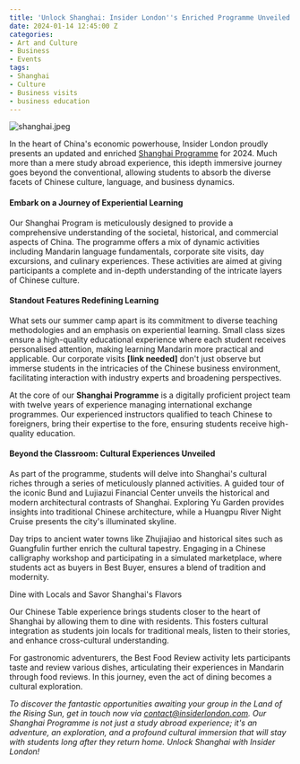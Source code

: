 ```yaml
---
title: 'Unlock Shanghai: Insider London''s Enriched Programme Unveiled'
date: 2024-01-14 12:45:00 Z
categories:
- Art and Culture
- Business
- Events
tags:
- Shanghai
- Culture
- Business visits
- business education
---
```


![shanghai.jpeg](/uploads/shanghai.jpeg)

In the heart of China's economic powerhouse, Insider London proudly presents an updated and enriched [Shanghai Programme](https://insiderlondon.com/asia/shanghai/immersive-programme/) for 2024. Much more than a mere study abroad experience, this idepth immersive journey goes beyond the conventional, allowing students to absorb the diverse facets of Chinese culture, language, and business dynamics.

#### Embark on a Journey of Experiential Learning

Our Shanghai Program is meticulously designed to provide a comprehensive understanding of the societal, historical, and commercial aspects of China. The programme offers a mix of dynamic activities including Mandarin language fundamentals, corporate site visits, day excursions, and culinary experiences. These activities are aimed at giving participants a complete and in-depth understanding of the intricate layers of Chinese culture.

#### Standout Features Redefining Learning

What sets our summer camp apart is its commitment to diverse teaching methodologies and an emphasis on experiential learning. Small class sizes ensure a high-quality educational experience where each student receives personalised attention, making learning Mandarin more practical and applicable. Our corporate visits **[link needed]** don't just observe but immerse students in the intricacies of the Chinese business environment, facilitating interaction with industry experts and broadening perspectives.

At the core of our **Shanghai Programme** is a digitally proficient project team with twelve years of experience managing international exchange programmes. Our experienced instructors qualified to teach Chinese to foreigners, bring their expertise to the fore, ensuring students receive high-quality education.

#### Beyond the Classroom: Cultural Experiences Unveiled

As part of the programme, students will delve into Shanghai's cultural riches through a series of meticulously planned activities. A guided tour of the iconic Bund and Lujiazui Financial Center unveils the historical and modern architectural contrasts of Shanghai. Exploring Yu Garden provides insights into traditional Chinese architecture, while a Huangpu River Night Cruise presents the city's illuminated skyline.

Day trips to ancient water towns like Zhujiajiao and historical sites such as Guangfulin further enrich the cultural tapestry. Engaging in a Chinese calligraphy workshop and participating in a simulated marketplace, where students act as buyers in Best Buyer, ensures a blend of tradition and modernity.

Dine with Locals and Savor Shanghai's Flavors

Our Chinese Table experience brings students closer to the heart of Shanghai by allowing them to dine with residents. This fosters cultural integration as students join locals for traditional meals, listen to their stories, and enhance cross-cultural understanding.

For gastronomic adventurers, the Best Food Review activity lets participants taste and review various dishes, articulating their experiences in Mandarin through food reviews. In this journey, even the act of dining becomes a cultural exploration.


*To discover the fantastic opportunities awaiting your group in the Land of the Rising Sun, get in touch now via <a href="mailto:contact@insiderlondon.com">contact@insiderlondon.com</a>. Our Shanghai Programme is not just a study abroad experience; it's an adventure, an exploration, and a profound cultural immersion that will stay with students long after they return home. Unlock Shanghai with Insider London!*